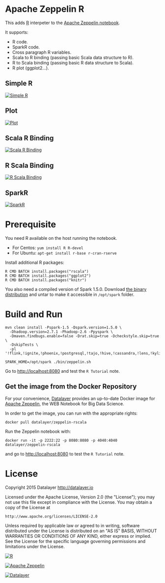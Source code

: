 # Apache Zeppelin R

This adds [R](http://cran.r-project.org) interpeter to the [Apache Zeppelin notebook](http://zeppelin.incubator.apache.org).

It supports:

+ R code.
+ SparkR code.
+ Cross paragraph R variables.
+ Scala to R binding (passing basic Scala data structure to R).
+ R to Scala binding  (passing basic R data structure to Scala).
+ R plot (ggplot2...).

## Simple R

[![Simple R](https://raw.githubusercontent.com/datalayer/zeppelin-R/rscala/_Rimg/simple-r.png)](https://raw.githubusercontent.com/datalayer/zeppelin-R/rscala/_Rimg/simple-r.png)

## Plot

[![Plot](https://raw.githubusercontent.com/datalayer/zeppelin-R/rscala/_Rimg/plot.png)](https://raw.githubusercontent.com/datalayer/zeppelin-R/rscala/_Rimg/plot.png)

## Scala R Binding

[![Scala R Binding](https://raw.githubusercontent.com/datalayer/zeppelin-R/rscala/_Rimg/scala-r.png)](https://raw.githubusercontent.com/datalayer/zeppelin-R/rscala/_Rimg/scala-r.png)

## R Scala Binding

[![R Scala Binding](https://raw.githubusercontent.com/datalayer/zeppelin-R/rscala/_Rimg/r-scala.png)](https://raw.githubusercontent.com/datalayer/zeppelin-R/rscala/_Rimg/r-scala.png)

## SparkR

[![SparkR](https://raw.githubusercontent.com/datalayer/zeppelin-R/rscala/_Rimg/sparkr.png)](https://raw.githubusercontent.com/datalayer/zeppelin-R/rscala/_Rimg/sparkr.png)

# Prerequisite

You need R available on the host running the notebook.

+ For Centos: `yum install R R-devel`
+ For Ubuntu: `apt-get install r-base r-cran-rserve`

Install additional R packages:

```
R CMD BATCH install.packages("rscala")
R CMD BATCH install.packages("ggplot2")
R CMD BATCH install.packages("knitr")
```

You also need a compiled version of Spark 1.5.0. Download [the binary distribution](http://archive.apache.org/dist/spark/spark-1.5.0/spark-1.5.0-bin-hadoop2.6.tgz) and untar to make it accessible in `/opt/spark` folder.

# Build and Run

```
mvn clean install -Pspark-1.5 -Dspark.version=1.5.0 \
  -Dhadoop.version=2.7.1 -Phadoop-2.6 -Ppyspark \
  -Dmaven.findbugs.enable=false -Drat.skip=true -Dcheckstyle.skip=true \
  -DskipTests \
  -pl '!flink,!ignite,!phoenix,!postgresql,!tajo,!hive,!cassandra,!lens,!kylin'
```

```
SPARK_HOME=/opt/spark ./bin/zeppelin.sh
```

Go to [http://localhost:8080](http://localhost:8080) and test the `R Tutorial` note.

## Get the image from the Docker Repository

For your convenience, [Datalayer](http://datalayer.io) provides an up-to-date Docker image for [Apache Zeppelin](http://zeppelin.incubator.apache.org), the WEB Notebook for Big Data Science.

In order to get the image, you can run with the appropriate rights:

`docker pull datalayer/zeppelin-rscala`

Run the Zeppelin notebook with:

`docker run -it -p 2222:22 -p 8080:8080 -p 4040:4040 datalayer/zeppelin-rscala`

and go to [http://localhost:8080](http://localhost:8080) to test the `R Tutorial` note.

# License

Copyright 2015 Datalayer http://datalayer.io

Licensed under the Apache License, Version 2.0 (the "License");
you may not use this file except in compliance with the License.
You may obtain a copy of the License at

    http://www.apache.org/licenses/LICENSE-2.0

Unless required by applicable law or agreed to in writing, software
distributed under the License is distributed on an "AS IS" BASIS,
WITHOUT WARRANTIES OR CONDITIONS OF ANY KIND, either express or implied.
See the License for the specific language governing permissions and
limitations under the License.

[![R](http://datalayer.io/ext/images/logo-R-200.png)](http://cran.r-project.org)

[![Apache Zeppelin](http://datalayer.io/ext/images/logo-zeppelin-small.png)](http://zeppelin.incubator.apache.org)

[![Datalayer](http://datalayer.io/ext/images/logo_horizontal_072ppi.png)](http://datalayer.io)
